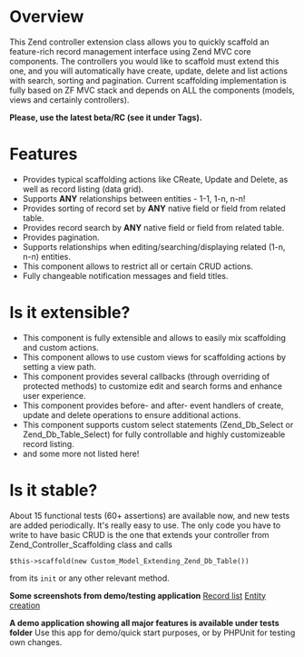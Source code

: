 # Overview
This Zend controller extension class allows you to quickly scaffold
an feature-rich record management interface using Zend MVC core components.
The controllers you would like to scaffold must extend this one, and you will
automatically have create, update, delete and list actions
with search, sorting and pagination. Current scaffolding implementation
is fully based on ZF MVC stack and depends on ALL the components (models, views and certainly controllers).

**Please, use the latest beta/RC (see it under Tags).**

# Features
* Provides typical scaffolding actions like CReate, Update and Delete, as well as record listing (data grid).
* Supports **ANY** relationships between entities - 1-1, 1-n, n-n!
* Provides sorting of record set by **ANY** native field or field from related table.
* Provides record search by **ANY** native field or field from related table.
* Provides pagination.
* Supports relationships when editing/searching/displaying related (1-n, n-n) entities.
* This component allows to restrict all or certain CRUD actions.
* Fully changeable notification messages and field titles.

# Is it extensible?
* This component is fully  extensible and allows to easily mix scaffolding and custom actions.
* This component allows to use custom views for scaffolding actions by setting a view path.
* This component provides several callbacks (through overriding of protected methods) to customize edit and search forms and enhance user experience.
* This component provides before- and after- event handlers of create, update and delete operations to ensure additional actions.
* This component supports custom select statements (Zend_Db_Select or Zend_Db_Table_Select) for fully controllable and highly customizeable record listing.
* and some more not listed here!

# Is it stable?
About 15 functional tests (60+ assertions) are available now, and new tests are added periodically.
It's really easy to use.
The only code you have to write to have basic CRUD is the one that extends your controller from Zend_Controller_Scaffolding class and calls

`$this->scaffold(new Custom_Model_Extending_Zend_Db_Table())`

from its `init` or any other relevant method.

**Some screenshots from demo/testing application**
<a href="http://zendscaffolding.googlecode.com/svn/wiki/listing.png">Record list</a>
<a href="http://zendscaffolding.googlecode.com/svn/wiki/create.png">Entity creation</a>

**A demo application showing all major features is available under tests folder**
Use this app for demo/quick start purposes, or by PHPUnit for testing own changes.